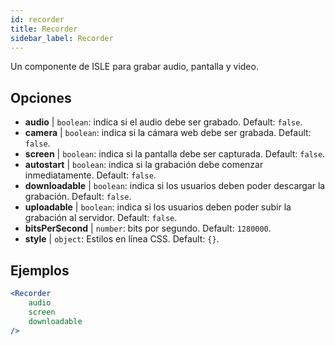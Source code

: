 ```yaml
---
id: recorder 
title: Recorder
sidebar_label: Recorder
---
```


Un componente de ISLE para grabar audio, pantalla y video.

## Opciones

* __audio__ | `boolean`: indica si el audio debe ser grabado. Default: `false`.
* __camera__ | `boolean`: indica si la cámara web debe ser grabada. Default: `false`.
* __screen__ | `boolean`: indica si la pantalla debe ser capturada. Default: `false`.
* __autostart__ | `boolean`: indica si la grabación debe comenzar inmediatamente. Default: `false`.
* __downloadable__ | `boolean`: indica si los usuarios deben poder descargar la grabación. Default: `false`.
* __uploadable__ | `boolean`: indica si los usuarios deben poder subir la grabación al servidor. Default: `false`.
* __bitsPerSecond__ | `number`: bits por segundo. Default: `1280000`.
* __style__ | `object`: Estilos en línea CSS. Default: `{}`.


## Ejemplos

```jsx live
<Recorder 
    audio
    screen
    downloadable
/>
``` 




